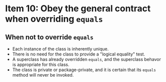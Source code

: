 # Item 10: Obey the general contract when overriding `equals`

## When not to override `equals`
- Each instance of the class is inherently unique.
- There is no need for the class to provide a "logical equality" test.
- A superclass has already overridden `equals`, and the superclass behavor is appropriate for this class.
- The class is private or package-private, and it is certain that its `equals` method will never be invoked.
